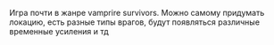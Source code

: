 Игра почти в жанре vamprire survivors.
Можно самому придумать локацию, есть разные типы врагов, будут появляться различные временные усиления и тд

